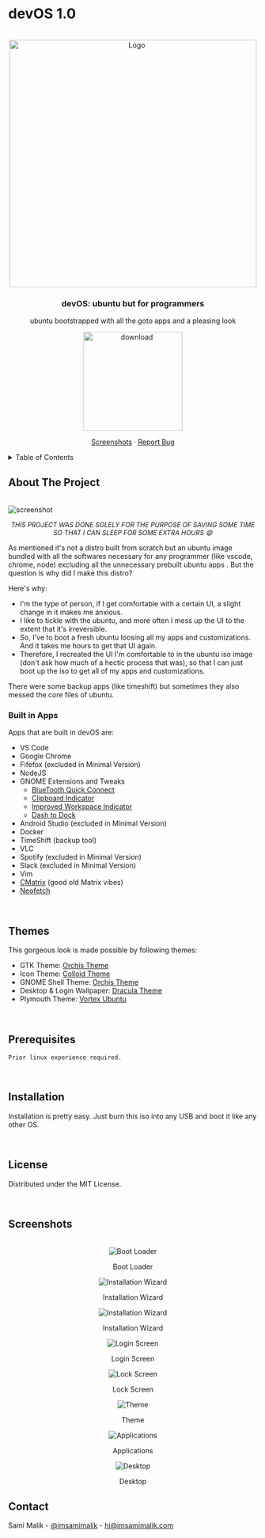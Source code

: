<div id="top">
  <h1>devOS 1.0</h1>
</div>

<!-- PROJECT LOGO -->
<br />
<div align="center">
  <a href="#">
    <img src="images/logo.png" alt="Logo" width="500" >
  </a>

  <h3 align="center">devOS: ubuntu but for programmers</h3>

  <p align="center">
    ubuntu bootstrapped with all the goto apps and a pleasing look    
   </p>
     <a href="https://drive.google.com/uc?export=download&id=1JAICVQOVF516MNc-J_sQpgis1yCvj6lo&confirm=t&uuid=00a32b12-f94c-48d5-bf11-5cee0c68f68c&at=AKKF8vwPhwegot3dBvV8PSZxE_N1:1684012098147">
     <img src="images/button.png" width="200" alt="download" />
     </a>
     <p align="center">
     <a href="#screenshots">Screenshots</a>
    · 
    <a href="https://github.com/imsamimalik/devOS/issues">Report Bug</a>
  </p>

</div>




<!-- TABLE OF CONTENTS -->
<details>
  <summary>Table of Contents</summary>
  <ol>
    <li><a href="#about-the-project">About The Project</a></li>
    <li><a href="#built-in-apps">Built in Apps</a></li>
    <li><a href="#themes">Themes</a></li>
    <li><a href="#prerequisites">Prerequisites</a></li>
    <li><a href="#installation">Installation</a></li>
    <li><a href="#license">License</a></li>
    <li><a href="#contact">Contact</a></li>
  </ol>
</details>



<!-- ABOUT THE PROJECT -->
## About The Project
<br />
<img src="screenshots/screenshot.png" alt="screenshot" >
<div align="center">

  <sub ><i style="font-size: 13px;">THIS PROJECT WAS DONE SOLELY FOR THE PURPOSE OF SAVING SOME TIME SO THAT I CAN SLEEP FOR SOME EXTRA HOURS 😄 <br></i></sub>

</div>
  
As mentioned it's not a distro built from scratch but an ubuntu image bundled with all the softwares necessary for any programmer (like vscode, chrome, node) excluding all the unnecessary prebuilt ubuntu apps . But the question is why did I make this distro?

Here's why:
* I'm the type of person, if I get comfortable with a certain UI, a slight change in it makes me anxious.
* I like to tickle with the ubuntu, and more often I mess up the UI to the extent that it's irreversible.
* So, I've to boot a fresh ubuntu loosing all my apps and customizations. And it takes me hours to get that UI again.
* Therefore, I recreated the UI I'm comfortable to in the ubuntu iso image (don't ask how much of a hectic process that was), so that I can just boot up the iso to get all of my apps and customizations.

There were some backup apps (like timeshift) but sometimes they also messed the core files of ubuntu.


### Built in Apps

Apps that are built in devOS are: 

* VS Code
* Google Chrome
* Fifefox (excluded in Minimal Version)
* NodeJS
* GNOME Extensions and Tweaks
  *    [BlueTooth Quick Connect](https://github.com/bjarosze/gnome-bluetooth-quick-connect)
  *    [Clipboard Indicator](https://github.com/Tudmotu/gnome-shell-extension-clipboard-indicator)
  *    [Improved Workspace Indicator](https://github.com/MichaelAquilina/improved-workspace-indicator)
  *    [Dash to Dock](https://micheleg.github.io/dash-to-dock/)
* Android Studio (excluded in Minimal Version)
* Docker
* TimeShift (backup tool)
* VLC
* Spotify (excluded in Minimal Version)
* Slack (excluded in Minimal Version)
* Vim
* [CMatrix](https://github.com/abishekvashok/cmatrix) (good old Matrix vibes)
* [Neofetch](https://github.com/dylanaraps/neofetch)
<br />

<!-- THEMES -->
## Themes

This gorgeous look is made possible by following themes: 
  * GTK Theme: [Orchis Theme](https://github.com/vinceliuice/Orchis-theme)
  * Icon Theme: [Colloid Theme](https://github.com/vinceliuice/Colloid-gtk-theme/tree/main/icon-theme)
  * GNOME Shell Theme: [Orchis Theme](https://github.com/vinceliuice/Orchis-theme)
  * Desktop & Login Wallpaper: [Dracula Theme](https://draculatheme.com/)
  * Plymouth Theme: [Vortex Ubuntu](https://github.com/emanuele-scarsella/vortex-ubuntu-plymouth-theme)

<br />

<!-- Prerequisites -->

## Prerequisites

    Prior linux experience required.

<br />


<!-- Installation -->

## Installation
  Installation is pretty easy. Just burn this iso into any USB and boot it like any other OS.

<br />

<!-- LICENSE -->
## License

Distributed under the MIT License.

<br />

## Screenshots

<br />
<div align="center">
    <img src="screenshots/screenshot1.png" alt="Boot Loader" >
  <p>Boot Loader</p>
    <img src="screenshots/screenshot2.png" alt="Installation Wizard" >
  <p>Installation Wizard</p>
    <img src="screenshots/screenshot3.png" alt="Installation Wizard" >
  <p>Installation Wizard</p>
    <img src="screenshots/screenshot4.png" alt="Login Screen" >
  <p>Login Screen</p>
    <img src="screenshots/screenshot5.png" alt="Lock Screen" >
  <p>Lock Screen</p>
    <img src="screenshots/screenshot6.png" alt="Theme" >
  <p>Theme</p>
    <img src="screenshots/screenshot7.png" alt="Applications" >
  <p>Applications</p>
    <img src="screenshots/screenshot8.png" alt="Desktop" >
  <p>Desktop</p>
 </div>

<!-- CONTACT -->
## Contact

Sami Malik - [@imsamimalik](https://instagram.com/imsamimalikk) - [hi@imsamimalik.com](mailto:hi@imsamimalik.com)



<!-- MARKDOWN LINKS & IMAGES -->
<!-- https://www.markdownguide.org/basic-syntax/#reference-style-links -->
[product-screenshot]: images/screenshot.png
